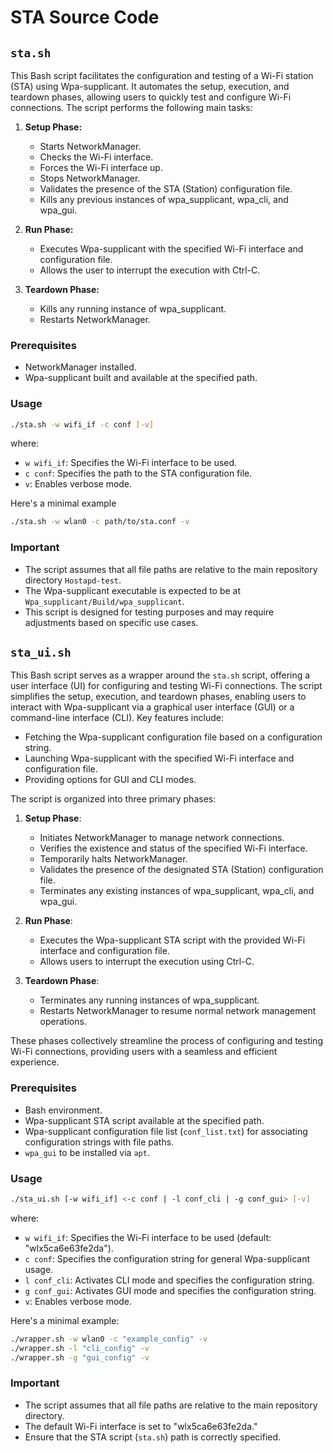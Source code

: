 # STA Source Code

## `sta.sh`
This Bash script facilitates the configuration and testing of a Wi-Fi station (STA) using Wpa-supplicant. It automates the setup, execution, and teardown phases, allowing users to quickly test and configure Wi-Fi connections. The script performs the following main tasks:

1. **Setup Phase:**
   - Starts NetworkManager.
   - Checks the Wi-Fi interface.
   - Forces the Wi-Fi interface up.
   - Stops NetworkManager.
   - Validates the presence of the STA (Station) configuration file.
   - Kills any previous instances of wpa_supplicant, wpa_cli, and wpa_gui.

2. **Run Phase:**
   - Executes Wpa-supplicant with the specified Wi-Fi interface and configuration file.
   - Allows the user to interrupt the execution with Ctrl-C.

3. **Teardown Phase:**
   - Kills any running instance of wpa_supplicant.
   - Restarts NetworkManager.

### Prerequisites
- NetworkManager installed.
- Wpa-supplicant built and available at the specified path.

### Usage
```bash
./sta.sh -w wifi_if -c conf [-v]
```
where:
- `w wifi_if`: Specifies the Wi-Fi interface to be used.
- `c conf`: Specifies the path to the STA configuration file.
- `v`: Enables verbose mode.

Here's a minimal example
```bash
./sta.sh -w wlan0 -c path/to/sta.conf -v
```

### Important
- The script assumes that all file paths are relative to the main repository directory `Hostapd-test`.
- The Wpa-supplicant executable is expected to be at `Wpa_supplicant/Build/wpa_supplicant`.
- This script is designed for testing purposes and may require adjustments based on specific use cases.


## `sta_ui.sh`
This Bash script serves as a wrapper around the `sta.sh` script, offering a user interface (UI) for configuring and testing Wi-Fi connections. The script simplifies the setup, execution, and teardown phases, enabling users to interact with Wpa-supplicant via a graphical user interface (GUI) or a command-line interface (CLI). Key features include:

- Fetching the Wpa-supplicant configuration file based on a configuration string.
- Launching Wpa-supplicant with the specified Wi-Fi interface and configuration file.
- Providing options for GUI and CLI modes.

The script is organized into three primary phases:

1. **Setup Phase**:
   - Initiates NetworkManager to manage network connections.
   - Verifies the existence and status of the specified Wi-Fi interface.
   - Temporarily halts NetworkManager.
   - Validates the presence of the designated STA (Station) configuration file.
   - Terminates any existing instances of wpa_supplicant, wpa_cli, and wpa_gui.

2. **Run Phase**:
   - Executes the Wpa-supplicant STA script with the provided Wi-Fi interface and configuration file.
   - Allows users to interrupt the execution using Ctrl-C.

3. **Teardown Phase**:
   - Terminates any running instances of wpa_supplicant.
   - Restarts NetworkManager to resume normal network management operations.

These phases collectively streamline the process of configuring and testing Wi-Fi connections, providing users with a seamless and efficient experience.


### Prerequisites
- Bash environment.
- Wpa-supplicant STA script available at the specified path.
- Wpa-supplicant configuration file list (`conf_list.txt`) for associating configuration strings with file paths.
- `wpa_gui` to be installed via `apt`.

### Usage
```bash
./sta_ui.sh [-w wifi_if] <-c conf | -l conf_cli | -g conf_gui> [-v]
```
where:
- `w wifi_if`: Specifies the Wi-Fi interface to be used (default: "wlx5ca6e63fe2da").
- `c conf`: Specifies the configuration string for general Wpa-supplicant usage.
- `l conf_cli`: Activates CLI mode and specifies the configuration string.
- `g conf_gui`: Activates GUI mode and specifies the configuration string.
- `v`: Enables verbose mode.

Here's a minimal example:
```bash
./wrapper.sh -w wlan0 -c "example_config" -v
./wrapper.sh -l "cli_config" -v
./wrapper.sh -g "gui_config" -v
```

### Important
- The script assumes that all file paths are relative to the main repository directory.
- The default Wi-Fi interface is set to "wlx5ca6e63fe2da."
- Ensure that the STA script (`sta.sh`) path is correctly specified.
 